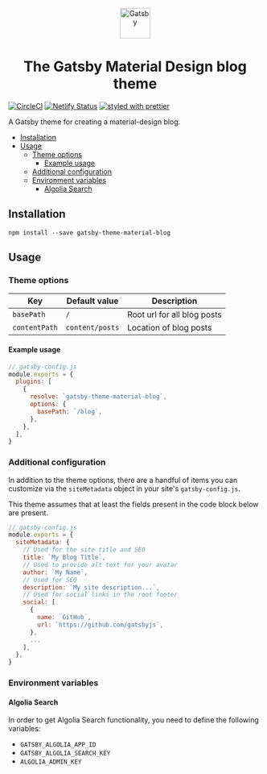 <p align="center">
  <a href="https://www.gatsbyjs.org">
    <img alt="Gatsby" src="https://www.gatsbyjs.org/monogram.svg" width="60" />
  </a>
</p>
<h1 align="center">
  The Gatsby Material Design blog theme
</h1>


[![CircleCI](https://circleci.com/gh/free-easy/gatsby-theme-material-blog.svg?style=svg)](https://circleci.com/gh/free-easy/gatsby-theme-material-blog)
[![Netlify Status](https://api.netlify.com/api/v1/badges/19dbb999-1394-47b0-ad99-e8888c9ca27c/deploy-status)](https://app.netlify.com/sites/gatsby-material-blog-theme/deploys)
[![styled with prettier](https://img.shields.io/badge/styled_with-prettier-ff69b4.svg)](https://github.com/prettier/prettier)

A Gatsby theme for creating a material-design blog.

<!-- vim-markdown-toc GFM -->

* [Installation](#installation)
* [Usage](#usage)
  * [Theme options](#theme-options)
    * [Example usage](#example-usage)
  * [Additional configuration](#additional-configuration)
  * [Environment variables](#environment-variables)
    * [Algolia Search](#algolia-search)

<!-- vim-markdown-toc -->

## Installation

```shell
npm install --save gatsby-theme-material-blog
```

## Usage

### Theme options

| Key           | Default value    | Description                 |
| ------------- | ---------------- | --------------------------- |
| `basePath`    | `/`              | Root url for all blog posts |
| `contentPath` | `content/posts`  | Location of blog posts      |

#### Example usage

```js
// gatsby-config.js
module.exports = {
  plugins: [
    {
      resolve: `gatsby-theme-material-blog`,
      options: {
        basePath: `/blog`,
      },
    },
  ],
}
```

### Additional configuration

In addition to the theme options, there are a handful of items you can customize
via the `siteMetadata` object in your site's `gatsby-config.js`.

This theme assumes that at least the fields present in the code block below are
present.

```js
// gatsby-config.js
module.exports = {
  siteMetadata: {
    // Used for the site title and SEO
    title: `My Blog Title`,
    // Used to provide alt text for your avatar
    author: `My Name`,
    // Used for SEO
    description: `My site description...`,
    // Used for social links in the root footer
    social: [
      {
        name: `GitHub`,
        url: `https://github.com/gatsbyjs`,
      },
      ...
    ],
  },
}
```

### Environment variables

#### Algolia Search

In order to get Algolia Search functionality, you need to define the following
variables:

* `GATSBY_ALGOLIA_APP_ID`
* `GATSBY_ALGOLIA_SEARCH_KEY`
* `ALGOLIA_ADMIN_KEY`
